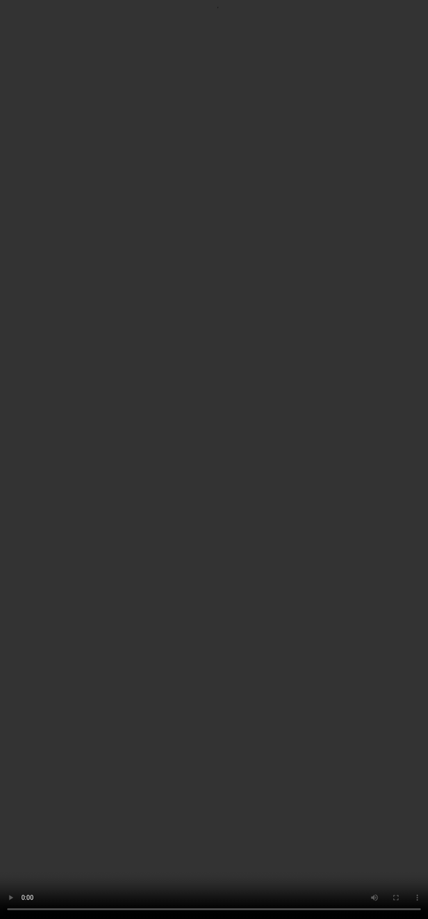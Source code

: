 ## <span style="color:#364BC9">Battle of Two LLMs</span>

<video src="${PRIVATE_COMPLEX_PROMPTING_VIDEO_7}" frameborder="0" allowfullscreen style="position: absolute; top: 0; left: 0; width: 100%; height: 100%; border: none; object-fit: cover;" controls="" controlslist="nodownload nofullscreen" style="width: 100%" />

:::tip
* A complex prompt was used to test two different LLMs.
* The task involved analysing an employee attrition dashboard and linking it to a mental health awareness article.
* Both models struggled with multi-modal reasoning and synthesizing cross-source information.
* The comparison highlights how complex prompts can expose model limitations in real-world tasks.
:::

***

